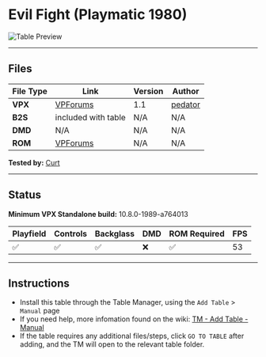 # Evil Fight (Playmatic 1980)

![Table Preview](../../images/vpx-evilfight-preview.jpg)

---

## Files
| File Type | Link | Version | Author | 
|-----------|--------|----------|--------------|
| **VPX** | [VPForums](https://www.vpforums.org/index.php?s=7f9adf0f67b6ad6437ddbb674a1fda2b&app=downloads&showfile=18762) | 1.1 | [pedator]({https://www.vpforums.org/index.php?s=d955914739f7cb0a9929c1417eb0827d&showuser=141813) |
| **B2S** | included with table | N/A | N/A |
| **DMD** | N/A | N/A |  N/A | N/A |
| **ROM** | [VPForums](https://www.vpforums.org/index.php?app=downloads&showfile=548) | N/A | N/A |

**Tested by:** [Curt](https://github.com/Old-Cyrus)

---

## Status 
**Minimum VPX Standalone build:** 10.8.0-1989-a764013

| Playfield | Controls | Backglass | DMD | ROM Required | FPS | 
|-----------|----------|-----------|-----|--------------|-----|
| :white_check_mark: | :white_check_mark: | :white_check_mark: | :x: | :white_check_mark: | 53 |

---

## Instructions

- Install this table through the Table Manager, using the `Add Table` > `Manual` page
- If you need help, more infomation found on the wiki: [TM - Add Table - Manual](https://github.com/LegendsUnchained/vpx-standalone-alp4k/wiki/%5B04%5D-%F0%9F%A7%A1-TM-%E2%80%90-Other-Features#add-table---manual)
- If the table requires any additional files/steps, click `GO TO TABLE` after adding, and the TM will open to the relevant table folder.

